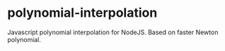 polynomial-interpolation
========================

Javascript polynomial interpolation for NodeJS. Based on faster Newton polynomial.
